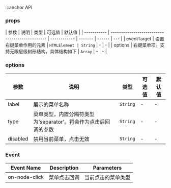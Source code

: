 :::anchor API

### props

| 参数        | 说明                                           | 类型         | 可选值  | 默认值 |
| ----------- | ---------------------------------------------- | ------------ | ------- | ------ | --- |
| eventTarget | 设置右键菜单作用的元素                         | `HTMLElement | String` | -      | -   |
| options     | 右键菜单项。支持无限层级树形结构，具体结构如下 | `Array`      | -       | -      |

### options

| 参数     | 说明                                                            | 类型     | 可选值 | 默认值 |
| -------- | --------------------------------------------------------------- | -------- | ------ | ------ |
| label    | 展示的菜单名称                                                  | `String` | -      | -      |
| type     | 菜单类型，内置分隔符类型为‘separator’。将会作为点击后回调的参数 | `String` | -      | -      |
| disabled | 禁用当前菜单，点击无效                                          | `String` | -      | -      |

### Event

| Event Name    | Description  | Parameters         |
| ------------- | ------------ | ------------------ |
| on-node-click | 菜单点击回调 | 当前点击的菜单类型 |
